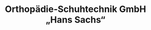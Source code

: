 ---
title: "Orthopädie-Schuhtechnik GmbH „Hans Sachs“"
url: /nordhausen/orthopaedie-schuhtechnik-gmbh-hans-sachs/
shop: Schuhe
---
